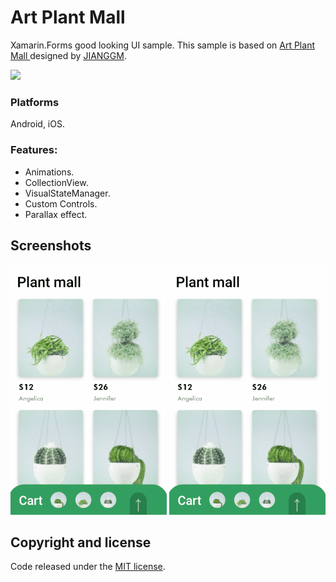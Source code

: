 # Art Plant Mall

Xamarin.Forms good looking UI sample. This sample is based on [Art Plant Mall ](https://dribbble.com/shots/6612746-Art-Plant-Mall)designed by [JIANGGM](https://dribbble.com/JIANGGM).

<img src="images/artplantmall.png" Width="600" /> 

### Platforms

Android, iOS.

### Features:
- Animations.
- CollectionView.
- VisualStateManager.
- Custom Controls.
- Parallax effect.

## Screenshots

<img src="images/artplantmall01.gif" Width="250" /> <img src="images/artplantmall02.gif" Width="250" />

## Copyright and license

Code released under the [MIT license](https://opensource.org/licenses/MIT).